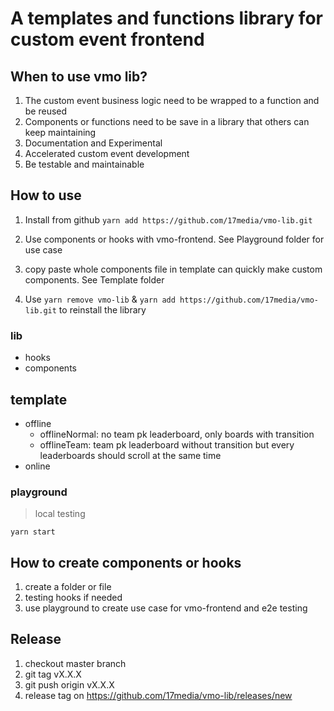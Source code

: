 # A templates and functions library for custom event frontend

## When to use vmo lib?

1. The custom event business logic need to be wrapped to a function and be reused
2. Components or functions need to be save in a library that others can keep maintaining
3. Documentation and Experimental
4. Accelerated custom event development
5. Be testable and maintainable

## How to use

1. Install from github
   `yarn add https://github.com/17media/vmo-lib.git`

2. Use components or hooks with vmo-frontend. See Playground folder for use case

3. copy paste whole components file in template can quickly make custom components. See Template folder

4. Use `yarn remove vmo-lib` & `yarn add https://github.com/17media/vmo-lib.git` to reinstall the library

### lib

- hooks
- components

## template

- offline
  - offlineNormal: no team pk leaderboard, only boards with transition
  - offlineTeam: team pk leaderboard without transition but every leaderboards should scroll at the same time
- online

### playground

> local testing

`yarn start`

## How to create components or hooks

1. create a folder or file
2. testing hooks if needed
3. use playground to create use case for vmo-frontend and e2e testing

## Release

1. checkout master branch
2. git tag vX.X.X
3. git push origin vX.X.X
4. release tag on https://github.com/17media/vmo-lib/releases/new
